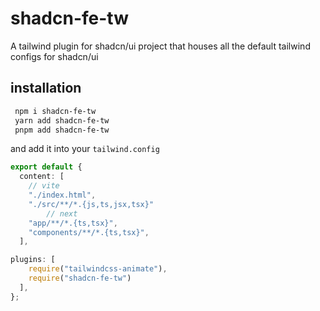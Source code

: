 # shadcn-fe-tw

A tailwind plugin for shadcn/ui project that houses all the default tailwind configs for shadcn/ui

## installation

```bash
 npm i shadcn-fe-tw
 yarn add shadcn-fe-tw
 pnpm add shadcn-fe-tw
```

and add it into your `tailwind.config`

```ts
export default {
  content: [
    // vite
    "./index.html",
    "./src/**/*.{js,ts,jsx,tsx}"
        // next
    "app/**/*.{ts,tsx}",
    "components/**/*.{ts,tsx}",
  ],

plugins: [
    require("tailwindcss-animate"),
    require("shadcn-fe-tw")
  ],
};

```

